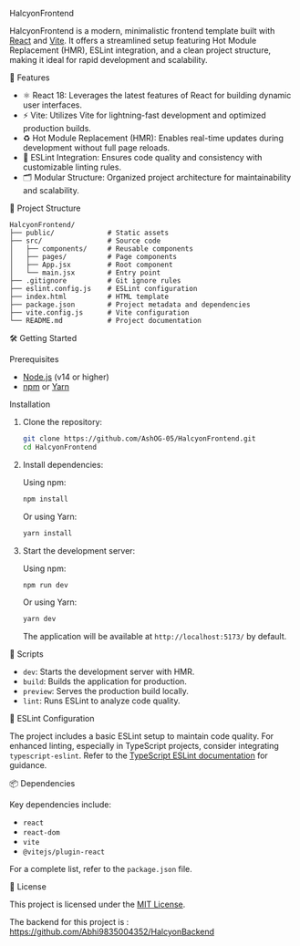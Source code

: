 HalcyonFrontend

HalcyonFrontend is a modern, minimalistic frontend template built with [React](https://reactjs.org/) and [Vite](https://vitejs.dev/). It offers a streamlined setup featuring Hot Module Replacement (HMR), ESLint integration, and a clean project structure, making it ideal for rapid development and scalability.

🚀 Features

* ⚛️ React 18: Leverages the latest features of React for building dynamic user interfaces.
* ⚡ Vite: Utilizes Vite for lightning-fast development and optimized production builds.
* ♻️ Hot Module Replacement (HMR): Enables real-time updates during development without full page reloads.
* 🧹 ESLint Integration: Ensures code quality and consistency with customizable linting rules.
* 🗂️ Modular Structure: Organized project architecture for maintainability and scalability.

📁 Project Structure

```
HalcyonFrontend/
├── public/             # Static assets
├── src/                # Source code
│   ├── components/     # Reusable components
│   ├── pages/          # Page components
│   ├── App.jsx         # Root component
│   └── main.jsx        # Entry point
├── .gitignore          # Git ignore rules
├── eslint.config.js    # ESLint configuration
├── index.html          # HTML template
├── package.json        # Project metadata and dependencies
├── vite.config.js      # Vite configuration
└── README.md           # Project documentation
```

🛠️ Getting Started

Prerequisites

* [Node.js](https://nodejs.org/) (v14 or higher)
* [npm](https://www.npmjs.com/) or [Yarn](https://yarnpkg.com/)

Installation

1. Clone the repository:

   ```bash
   git clone https://github.com/AshOG-05/HalcyonFrontend.git
   cd HalcyonFrontend
   ```

2. Install dependencies:

   Using npm:

   ```bash
   npm install
   ```

   Or using Yarn:

   ```bash
   yarn install
   ```

3. Start the development server:

   Using npm:

   ```bash
   npm run dev
   ```

   Or using Yarn:

   ```bash
   yarn dev
   ```

   The application will be available at `http://localhost:5173/` by default.

🧪 Scripts

* `dev`: Starts the development server with HMR.
* `build`: Builds the application for production.
* `preview`: Serves the production build locally.
* `lint`: Runs ESLint to analyze code quality.

🔧 ESLint Configuration

The project includes a basic ESLint setup to maintain code quality. For enhanced linting, especially in TypeScript projects, consider integrating `typescript-eslint`. Refer to the [TypeScript ESLint documentation](https://typescript-eslint.io/) for guidance.

📦 Dependencies

Key dependencies include:

* `react`
* `react-dom`
* `vite`
* `@vitejs/plugin-react`

For a complete list, refer to the `package.json` file.

📄 License

This project is licensed under the [MIT License](LICENSE).

The backend for this project is : https://github.com/Abhi9835004352/HalcyonBackend

